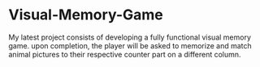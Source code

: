 # Visual-Memory-Game
My latest project consists of developing a fully functional visual memory game. 
upon completion, the player will be asked to memorize and match animal pictures to their respective counter part on a different column.
